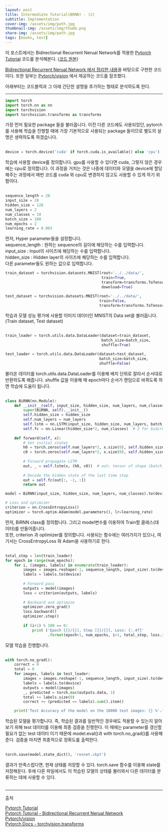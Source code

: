 ```yaml
---
layout: post
title: Intermediate Tutorial(BRNN) - (2)
subtitle: Implementation
cover-img: /assets/img/path.jpg
thumbnail-img: /assets/img/thumb.png
share-img: /assets/img/path.jpg
tags: [books, test]
---
```



이 포스트에서는 Bidirectional Recurrent Nerual Network를 적용한 [Pytorch Tutorial](https://github.com/yunjey/pytorch-tutorial.git) 코드를 분석해본다. ([코드 원본](https://github.com/yunjey/pytorch-tutorial/blob/master/tutorials/02-intermediate/deep_residual_network/main.py))

[Bidirectional Recurrent Nerual Network 에서 정리한 내용](https://joqjoq966.github.io/2020/11/30/BRNNs.html)을 바탕으로 구현한 코드이다. 또한 일부는 [Pytorch/vision](https://github.com/pytorch/vision/blob/master/torchvision/models/resnet.py) 에서 제공하는 코드를 참조했다.

아래부터는 코드블럭과 그 아래 간단한 설명을 추가하는 형태로 분석하도록 한다.

---

```python
import torch
import torch.nn as nn
import torchvision
import torchvision.transforms as transforms
```
가장 먼저 필요한 package 들을 불러옵니다. 이전 다른 코드에도 사용되었던, pytorch를 사용해 학습을 진행할 때에 가장 기본적으로 사용되는 package 들이므로 별도의 설명은 생략하도록 하겠습니다.  
<br>
```python
device = torch.device('cuda' if torch.cuda.is_available() else 'cpu')
```
학습에 사용할 device를 정의합니다. gpu를 사용할 수 있다면 cuda, 그렇지 않은 경우에는 cpu로 정의합니다. 이 과정을 거치는 것은 나중에 데이터와 모델을 device에 할당해주는 과정에서 매번 코드를 cuda 와 cpu로 변경하지 않고도 사용할 수 있게 하기 위함이다.  
  <br>
```python
sequence_length = 28
input_size = 28
hidden_size = 128
num_layers = 2
num_classes = 10
batch_size = 100
num_epochs = 2
learning_rate = 0.003
```
먼저, Hyper parameter들을 설정합니다.   
sequence_length : 원하는 sequence의 길이에 해당하는 수를 입력합니다.    
input_size : Input의 사이즈에 해당하는 수를 입력합니다.     
hidden_size : Hidden layer의 사이즈에 해당하는 수를 입력합니다.   
다른 parameter들도 원하는 값으로 입력합니다.   

  
```python
train_dataset = torchvision.datasets.MNIST(root='../../data/',
                                           train=True, 
                                           transform=transforms.ToTensor(),
                                           download=True)

test_dataset = torchvision.datasets.MNIST(root='../../data/',
                                          train=False, 
                                          transform=transforms.ToTensor())


```
학습과 모델 성능 평가에 사용할 이미지 데이터인 MNIST의 Data set을 불러옵니다.(Train dataset, Test dataset)  
  <br>
```python
train_loader = torch.utils.data.DataLoader(dataset=train_dataset,
                                           batch_size=batch_size, 
                                           shuffle=True)

test_loader = torch.utils.data.DataLoader(dataset=test_dataset,
                                          batch_size=batch_size, 
                                          shuffle=False)
```
불러온 데이터를 torch.utils.data.DataLoader를 이용해 배치 단위로 잘라서 순서대로 반환하도록 해줍니다. shuffle 값을 이용해 매 epoch마다 순서가 랜덤으로 바뀌도록 하면 학습에 도움이 됩니다.  
  <br>
```python
class BiRNN(nn.Module):
    def __init__(self, input_size, hidden_size, num_layers, num_classes):
        super(BiRNN, self).__init__()
        self.hidden_size = hidden_size
        self.num_layers = num_layers
        self.lstm = nn.LSTM(input_size, hidden_size, num_layers, batch_first=True, bidirectional=True)
        self.fc = nn.Linear(hidden_size*2, num_classes)  # 2 for bidirection
    
    def forward(self, x):
        # Set initial states
        h0 = torch.zeros(self.num_layers*2, x.size(0), self.hidden_size).to(device) # 2 for bidirection 
        c0 = torch.zeros(self.num_layers*2, x.size(0), self.hidden_size).to(device)
        
        # Forward propagate LSTM
        out, _ = self.lstm(x, (h0, c0))  # out: tensor of shape (batch_size, seq_length, hidden_size*2)
        
        # Decode the hidden state of the last time step
        out = self.fc(out[:, -1, :])
        return out

model = BiRNN(input_size, hidden_size, num_layers, num_classes).to(device)

# Loss and optimizer
criterion = nn.CrossEntropyLoss()
optimizer = torch.optim.Adam(model.parameters(), lr=learning_rate)
```
먼저, BiRNN class를 정의합니다. 그리고 model변수를 이용하여 Train할 클래스(데이터)를 만들어줍니다.  
또한, criterion 과 optimizer를 정의합니다. 사용되는 함수에는 여러가지가 있으나, 여기서는 CrossEntropyLoss 와 Adam을 사용하기로 한다.  
  <br>
```python
total_step = len(train_loader)
for epoch in range(num_epochs):
    for i, (images, labels) in enumerate(train_loader):
        images = images.reshape(-1, sequence_length, input_size).to(device)
        labels = labels.to(device)
        
        # Forward pass
        outputs = model(images)
        loss = criterion(outputs, labels)
        
        # Backward and optimize
        optimizer.zero_grad()
        loss.backward()
        optimizer.step()
        
        if (i+1) % 100 == 0:
            print ('Epoch [{}/{}], Step [{}/{}], Loss: {:.4f}' 
                   .format(epoch+1, num_epochs, i+1, total_step, loss.item()))
```
모델 학습을 진행합니다.  
  <br>
```python
with torch.no_grad():
    correct = 0
    total = 0
    for images, labels in test_loader:
        images = images.reshape(-1, sequence_length, input_size).to(device)
        labels = labels.to(device)
        outputs = model(images)
        _, predicted = torch.max(outputs.data, 1)
        total += labels.size(0)
        correct += (predicted == labels).sum().item()

    print('Test Accuracy of the model on the 10000 test images: {} %'.format(100 * correct / total))  
```
학습된 모델을 평가합니다. 즉, 학습된 결과를 일반적인 경우에도 적용할 수 있는지 알아보기 위해 test 데이터를 이용해 최종 검증을 진행한다. 이 때에는 parameter를 갱신할 필요가 없는 test 데이터 이기 때문에 model.eval()과 with torch.no_grad()를 사용해준다. 검증을 마치면 최종적으로 정확도를 출력한다.  
<br>
```python
torch.save(model.state_dict(), 'resnet.ckpt')
```
결과가 만족스럽다면, 현재 상태를 저장할 수 있다. torch.save 함수를 이용해 state를 저장해둔다. 후에 다른 파일에서도 이 학습된 모델의 상태를 불러와서 다른 데이터를 분류하는 데에 사용할 수 있다.  
<br>

---

출처  

[Pytorch Tutorial](https://github.com/yunjey/pytorch-tutorial.git)  
[Pytorch Tutorial - Bidirectional Recurrent Nerual Network](https://github.com/yunjey/pytorch-tutorial/blob/master/tutorials/02-intermediate/bidirectional_recurrent_neural_network/main.py)  
[Pytorch/vision](https://github.com/pytorch/vision/blob/master/torchvision/models/resnet.py)  
[Pytorch Docs - torchvision.transforms](https://pytorch.org/docs/stable/torchvision/transforms.html)
